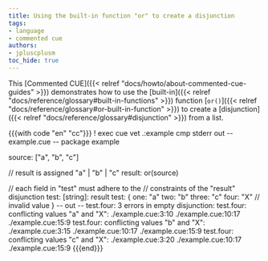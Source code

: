 ```yaml
---
title: Using the built-in function "or" to create a disjunction
tags:
- language
- commented cue
authors:
- jpluscplusm
toc_hide: true
---
```


This [Commented CUE]({{< relref "docs/howto/about-commented-cue-guides" >}})
demonstrates how to use the
[built-in]({{< relref "docs/reference/glossary#built-in-functions" >}})
function
[`or()`]({{< relref "docs/reference/glossary#or-built-in-function" >}})
to create a
[disjunction]({{< relref "docs/reference/glossary#disjunction" >}})
from a list.

{{{with code "en" "cc"}}}
! exec cue vet .:example
cmp stderr out
-- example.cue --
package example

source: ["a", "b", "c"]

// result is assigned "a" | "b" | "c"
result: or(source)

// each field in "test" must adhere to the
// constraints of the "result" disjunction
test: [string]: result
test: {
	one:   "a"
	two:   "b"
	three: "c"
	four:  "X" // invalid value
}
-- out --
test.four: 3 errors in empty disjunction:
test.four: conflicting values "a" and "X":
    ./example.cue:3:10
    ./example.cue:10:17
    ./example.cue:15:9
test.four: conflicting values "b" and "X":
    ./example.cue:3:15
    ./example.cue:10:17
    ./example.cue:15:9
test.four: conflicting values "c" and "X":
    ./example.cue:3:20
    ./example.cue:10:17
    ./example.cue:15:9
{{{end}}}
